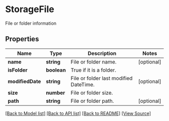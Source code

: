 ﻿# StorageFile
File or folder information

## Properties
Name | Type | Description | Notes
------------ | ------------- | ------------- | -------------
**name** | **string** | File or folder name. | [optional]
**isFolder** | **boolean** | True if it is a folder. | 
**modifiedDate** | **string** | File or folder last modified DateTime. | [optional]
**size** | **number** | File or folder size. | 
**path** | **string** | File or folder path. | [optional]

[[Back to Model list]](../README.md#documentation-for-models) [[Back to API list]](../README.md#documentation-for-api-endpoints) [[Back to README]](../README.md) [[View Source]](../src/models/storageFile.ts)

